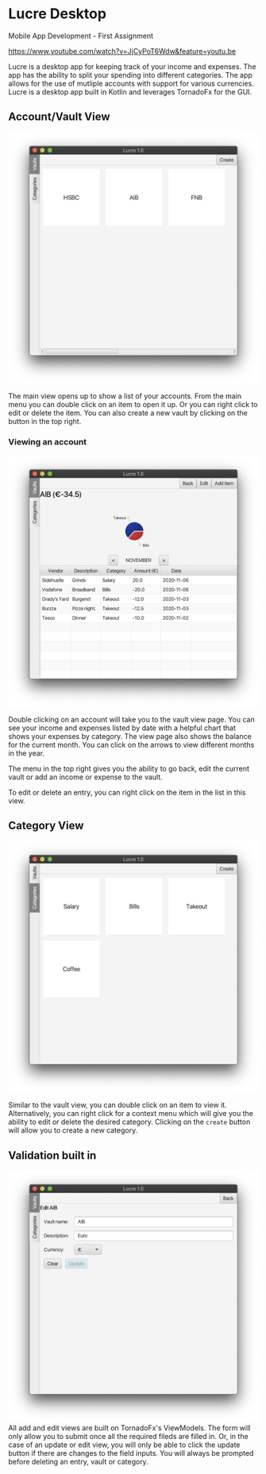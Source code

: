 # Lucre Desktop
Mobile App Development - First Assignment

https://www.youtube.com/watch?v=JjCyPoT6Wdw&feature=youtu.be

Lucre is a desktop app for keeping track of your income
and expenses. The app has the ability to split your spending
into different categories. The app allows for the use of mutliple
accounts with support for various currencies. Lucre is a desktop app built in Kotlin and leverages TornadoFx for the GUI.

## Account/Vault View
![](img/main.png)

The main view opens up to show a list of your accounts.
From the main menu you can double click on an item to open it up.
Or you can right click to edit or delete the item. You can also create
a new vault by clicking on the button in the top right.

### Viewing an account
![](img/entries.png)

Double clicking on an account will take you to the vault view page.
You can see your income and expenses listed by date with a helpful
chart that shows your expenses by category. The view page also
shows the balance for the current month. You can click on the arrows
to view different months in the year. 

The menu in the top right gives you the ability to go back, edit
the current vault or add an income or expense to the vault.

To edit or delete an entry, you can right click on the item in the list in this view.

## Category View
![](img/categories.png)

Similar to the vault view, you can double click on an item to view it.
Alternatively, you can right click for a context menu which will give you 
the ability to edit or delete the desired category. Clicking on the `create`
button will allow you to create a new category.

## Validation built in
![](img/validation.png)
All add and edit views are built on TornadoFx's ViewModels. The form
will only allow you to submit once all the required fileds are filled in. Or, in the case of
an update or edit view, you will only be able to click the update button if 
there are changes to the field inputs. You will always be prompted before deleting an entry, vault or category.

